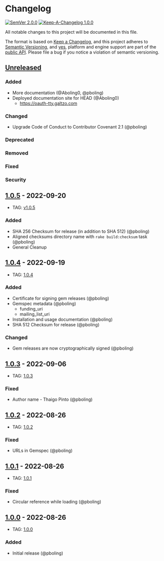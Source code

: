 # Changelog

[![SemVer 2.0.0][📌semver-img]][📌semver] [![Keep-A-Changelog 1.0.0][📗keep-changelog-img]][📗keep-changelog]

All notable changes to this project will be documented in this file.

The format is based on [Keep a Changelog][📗keep-changelog],
and this project adheres to [Semantic Versioning](https://semver.org/spec/v2.0.0.html),
and [yes][📌major-versions-not-sacred], platform and engine support are part of the [public API][📌semver-breaking].
Please file a bug if you notice a violation of semantic versioning.

[📌semver]: https://semver.org/spec/v2.0.0.html
[📌semver-img]: https://img.shields.io/badge/semver-2.0.0-FFDD67.svg?style=flat
[📌semver-breaking]: https://github.com/semver/semver/issues/716#issuecomment-869336139
[📌major-versions-not-sacred]: https://tom.preston-werner.com/2022/05/23/major-version-numbers-are-not-sacred.html
[📗keep-changelog]: https://keepachangelog.com/en/1.0.0/
[📗keep-changelog-img]: https://img.shields.io/badge/keep--a--changelog-1.0.0-FFDD67.svg?style=flat

## [Unreleased]
### Added
- More documentation (@Aboling0, @pboling)
- Deployed documentation site for HEAD (@Aboling0)
    - https://oauth-tty.galtzo.com
### Changed
- Upgrade Code of Conduct to Contributor Covenant 2.1 (@pboling)
### Deprecated
### Removed
### Fixed
### Security

## [1.0.5] - 2022-09-20
- TAG: [v1.0.5][1.0.5t]
### Added
- SHA 256 Checksum for release (in addition to SHA 512) (@pboling)
- Aligned checksums directory name with `rake build:checksum` task (@pboling)
- General Cleanup

## [1.0.4] - 2022-09-19
- TAG: [1.0.4][1.0.4t]
### Added
- Certificate for signing gem releases (@pboling)
- Gemspec metadata (@pboling)
  - funding_uri
  - mailing_list_uri
- Installation and usage documentation (@pboling)
- SHA 512 Checksum for release (@pboling)
### Changed
- Gem releases are now cryptographically signed (@pboling)

## [1.0.3] - 2022-09-06
- TAG: [1.0.3][1.0.3t]
### Fixed
- Author name - Thaigo Pinto (@pboling)

## [1.0.2] - 2022-08-26
- TAG: [1.0.2][1.0.2t]
### Fixed
- URLs in Gemspec (@pboling)

## [1.0.1] - 2022-08-26
- TAG: [1.0.1][1.0.1t]
### Fixed
- Circular reference while loading (@pboling)

## [1.0.0] - 2022-08-26
- TAG: [1.0.0][1.0.0t]
### Added
- Initial release (@pboling)

[Unreleased]: https://gitlab.com/oauth-xx/oauth-tty/-/compare/v1.0.5...main
[1.0.5]: https://gitlab.com/oauth-xx/oauth-tty/-/compare/v1.0.4...v1.0.5
[1.0.5t]: https://gitlab.com/oauth-xx/oauth-tty/-/releases/tag/v1.0.5
[1.0.4]: https://gitlab.com/oauth-xx/oauth-tty/-/compare/v1.0.3...v1.0.4
[1.0.4t]: https://gitlab.com/oauth-xx/oauth-tty/-/releases/tag/v1.0.4
[1.0.3]: https://gitlab.com/oauth-xx/oauth-tty/-/compare/v1.0.2...v1.0.3
[1.0.3t]: https://gitlab.com/oauth-xx/oauth-tty/-/releases/tag/v1.0.3
[1.0.2]: https://gitlab.com/oauth-xx/oauth-tty/-/compare/v1.0.1...v1.0.2
[1.0.2t]: https://gitlab.com/oauth-xx/oauth-tty/-/releases/tag/v1.0.2
[1.0.1]: https://gitlab.com/oauth-xx/oauth-tty/-/compare/v1.0.0...v1.0.1
[1.0.1t]: https://gitlab.com/oauth-xx/oauth-tty/-/releases/tag/v1.0.1
[1.0.0]: https://gitlab.com/oauth-xx/oauth-tty/-/releases/tag/v1.0.0
[1.0.0t]: https://gitlab.com/oauth-xx/oauth-tty/-/releases/tag/v1.0.0
